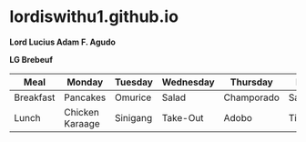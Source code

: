 # lordiswithu1.github.io
**Lord Lucius Adam F. Agudo**

**LG Brebeuf**

| Meal |Monday | Tuesday | Wednesday | Thursday | Friday |
|------|-------|---------|-----------|----------|--------|
| Breakfast| Pancakes | Omurice | Salad | Champorado | Sandwich |
| Lunch | Chicken Karaage | Sinigang | Take-Out | Adobo | Tinola |

